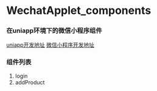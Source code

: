 # WechatApplet_components

### 在uniapp环境下的微信小程序组件
[uniapp开发地址](https://uniapp.dcloud.io/README)
[微信小程序开发地址](https://developers.weixin.qq.com/miniprogram/dev/framework/)

### 组件列表
1. login
2. addProduct